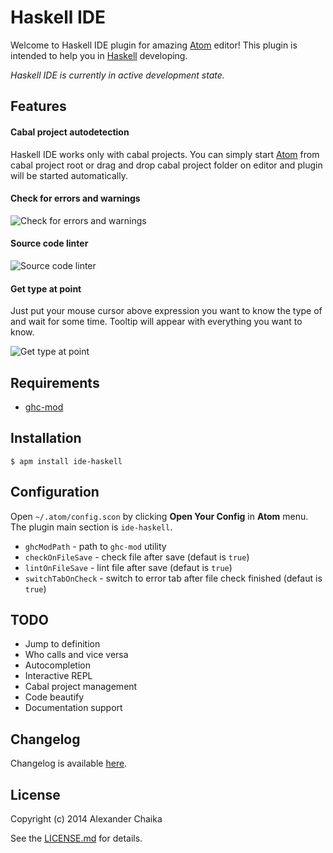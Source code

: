 # Haskell IDE

Welcome to Haskell IDE plugin for amazing [Atom](http://atom.io) editor! This plugin is intended to help you in [Haskell](http://haskell.org) developing.

*Haskell IDE is currently in active development state.*

## Features

#### Cabal project autodetection

Haskell IDE works only with cabal projects. You can simply start [Atom](http://atom.io) from cabal project root or drag and drop cabal project folder on editor and plugin will be started automatically.

#### Check for errors and warnings

![Check for errors and warnings](https://github.com/chaika2013/ide-haskell/raw/feature/new-ide-panel/img/check.png)

#### Source code linter

![Source code linter](https://github.com/chaika2013/ide-haskell/raw/feature/new-ide-panel/img/lint.png)

#### Get type at point

Just put your mouse cursor above expression you want to know the type of and wait for some time. Tooltip will appear with everything you want to know.

![Get type at point](https://github.com/chaika2013/ide-haskell/raw/feature/new-ide-panel/img/type.png)

## Requirements

* [ghc-mod](https://github.com/kazu-yamamoto/ghc-mod)

## Installation

    $ apm install ide-haskell

## Configuration

Open `~/.atom/config.scon` by clicking **Open Your Config** in **Atom** menu. The plugin main section is `ide-haskell`.

* `ghcModPath` - path to `ghc-mod` utility
* `checkOnFileSave` - check file after save (defaut is `true`)
* `lintOnFileSave` - lint file after save  (defaut is `true`)
* `switchTabOnCheck` - switch to error tab after file check finished (defaut is `true`)

## TODO

* Jump to definition
* Who calls and vice versa
* Autocompletion
* Interactive REPL
* Cabal project management
* Code beautify
* Documentation support

## Changelog

Changelog is available [here](https://github.com/chaika2013/ide-haskell/blob/master/CHANGELOG.md).

## License

Copyright (c) 2014 Alexander Chaika

See the [LICENSE.md](https://github.com/chaika2013/ide-haskell/blob/master/LICENSE.md) for details.
